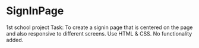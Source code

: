 # SignInPage
1st school project
Task: To create a signin page that is centered on the page and also responsive to different screens. Use HTML & CSS. No functionality added.
